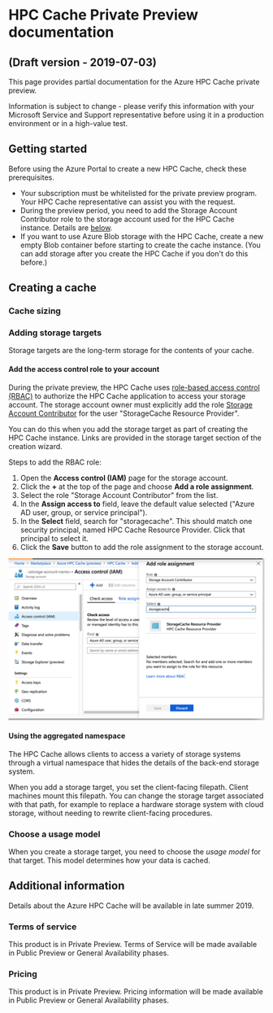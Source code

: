 # HPC Cache Private Preview documentation 

## (Draft version - 2019-07-03)  

This page provides partial documentation for the Azure HPC Cache private preview. 

Information is subject to change - please verify this information with your Microsoft Service and Support representative before using it in a production environment or in a high-value test.

## Getting started

Before using the Azure Portal to create a new HPC Cache, check these prerequisites. 

* Your subscription must be whitelisted for the private preview program. Your HPC Cache representative can assist you with the request. 
* During the preview period, you need to add the Storage Account Contributor role to the storage account used for the HPC Cache instance. Details are [below](#add-the-access-control-role-to-your-account).  
* If you want to use Azure Blob storage with the HPC Cache, create a new empty Blob container before starting to create the cache instance. (You can add storage after you create the HPC Cache if you don't do this before.) 

 


## Creating a cache 

### Cache sizing 

### Adding storage targets 

Storage targets are the long-term storage for the contents of your cache. 

#### Add the access control role to your account

During the private preview, the HPC Cache uses [role-based access control (RBAC)](https://docs.microsoft.com/azure/role-based-access-control/index) to authorize the HPC Cache application to access your storage account. The storage account owner must explicitly add the role [Storage Account Contributor](https://docs.microsoft.com/azure/role-based-access-control/built-in-roles#storage-account-contributor) for the user "StorageCache Resource Provider". 

You can do this when you add the storage target as part of creating the HPC Cache instance. Links are provided in the storage target section of the creation wizard.

Steps to add the RBAC role: 

1. Open the **Access control (IAM)** page for the storage account.
1. Click the **+** at the top of the page and choose **Add a role assignment**.
1. Select the role "Storage Account Contributor" from the list.
1. In the **Assign access to** field, leave the default value selected ("Azure AD user, group, or service principal").  
1. In the **Select** field, search for "storagecache". This should match one security principal, named HPC Cache Resource Provider. Click that principal to select it. 
1. Click the **Save** button to add the role assignment to the storage account. 

![screenshot of add role assignment GUI](add-role.png)

#### Using the aggregated namespace 

The HPC Cache allows clients to access a variety of storage systems through a virtual namespace that hides the details of the back-end storage system. 

When you add a storage target, you set the client-facing filepath. Client machines mount this filepath. You can change the storage target associated with that path, for example to replace a hardware storage system with cloud storage, without needing to rewrite client-facing procedures. 


### Choose a usage model 

When you create a storage target, you need to choose the *usage model* for that target. This model determines how your data is cached. 


## Additional information

Details about the Azure HPC Cache will be available in late summer 2019. 

### Terms of service

This product is in Private Preview. Terms of Service will be made available in Public Preview or General Availability phases.

### Pricing

This product is in Private Preview. Pricing information will be made available in Public Preview or General Availability phases.
